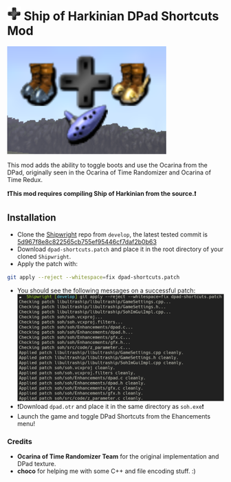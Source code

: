 # ![DPad](doc/dpad.png?raw=true "DPad") Ship of Harkinian DPad Shortcuts Mod

![Screenshot](doc/screenshot.png?raw=true "Screenshot")

This mod adds the ability to toggle boots and use the Ocarina from the DPad, originally seen in the Ocarina of Time Randomizer and Ocarina of Time Redux.

**❗This mod requires compiling Ship of Harkinian from the source.❗**

## Installation

- Clone the [Shipwright](https://github.com/HarbourMasters/Shipwright) repo from `develop`, the latest tested commit is [5d967f8e8c822565cb755ef95446cf7daf2b0b63](https://github.com/HarbourMasters/Shipwright/tree/5d967f8e8c822565cb755ef95446cf7daf2b0b63)
- Download `dpad-shortcuts.patch` and place it in the root directory of your cloned `Shipwright`.
- Apply the patch with:

```sh
git apply --reject --whitespace=fix dpad-shortcuts.patch
```

- You should see the following messages on a successful patch:
  ![Successful Patch](doc/successful-patch.png?raw=true "Successful Patch")
- ❗Download `dpad.otr` and place it in the same directory as `soh.exe`❗
- Launch the game and toggle DPad Shortcuts from the Ehancements menu!

### Credits

- **Ocarina of Time Randomizer Team** for the original implementation and DPad texture.
- **choco** for helping me with some C++ and file encoding stuff. :)
